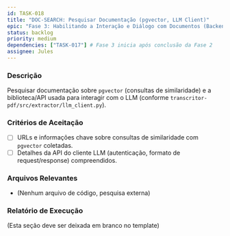 ```yaml
---
id: TASK-018
title: "DOC-SEARCH: Pesquisar Documentação (pgvector, LLM Client)"
epic: "Fase 3: Habilitando a Interação e Diálogo com Documentos (Backend do Transcritor-PDF)"
status: backlog
priority: medium
dependencies: ["TASK-017"] # Fase 3 inicia após conclusão da Fase 2
assignee: Jules
---
```


### Descrição

Pesquisar documentação sobre `pgvector` (consultas de similaridade) e a biblioteca/API usada para interagir com o LLM (conforme `transcritor-pdf/src/extractor/llm_client.py`).

### Critérios de Aceitação

- [ ] URLs e informações chave sobre consultas de similaridade com `pgvector` coletadas.
- [ ] Detalhes da API do cliente LLM (autenticação, formato de request/response) compreendidos.

### Arquivos Relevantes

* (Nenhum arquivo de código, pesquisa externa)

### Relatório de Execução

(Esta seção deve ser deixada em branco no template)
